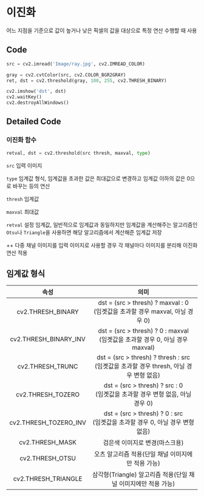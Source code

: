# 이진화

어느 지점을 기준으로 값이 높거나 낮은 픽셀의 값을 대상으로 특정 연산 수행할 때 사용



## Code

```python
src = cv2.imread('Image/ray.jpg', cv2.IMREAD_COLOR)

gray = cv2.cvtColor(src, cv2.COLOR_BGR2GRAY)
ret, dst = cv2.threshold(gray, 100, 255, cv2.THRESH_BINARY)

cv2.imshow('dst', dst)
cv2.waitKey()
cv2.destroyAllWindows()
```



## Detailed Code

### 이진화 함수

```python
retval, dst = cv2.threshold(src thresh, maxval, type)
```

`src` 입력 이미지

`type` 임계값 형식, 임계값을 초과한 값은 최대값으로 변경하고 임계값 이하의 값은 0으로 바꾸는 등의 연산

`thresh` 임계값

`maxval` 최대값

`retval` 설정 임계값, 일반적으로 임계값과 동일하지만 임계값을 계산해주는 알고리즘인 `Otsu`나 `Triangle`을 사용하면 해당 알고리즘에서 계산해준 임계값 저장

++ 다중 채널 이미지를 입력 이미지로 사용할 경우 각 채널마다 이미지를 분리해 이진화 연산 적용



## 임계값 형식

|         속성          |                             의미                             |
| :-------------------: | :----------------------------------------------------------: |
|   cv2.THRESH_BINARY   | dst = (src > thresh) ? maxval : 0 <br />(임곗값을 초과할 경우 maxval, 아닐 경우 0) |
| cv2.THRESH_BINARY_INV | dst = (src > thresh) ? 0 : maxval <br />(임곗값을 초과할 경우 0, 아닐 경우 maxval) |
|   cv2.THRESH_TRUNC    | dst = (src > thresh) ? thresh : src <br />(임곗값을 초과할 경우 thresh, 아닐 경우 변형 없음) |
|   cv2.THRESH_TOZERO   | dst = (src > thresh) ? src : 0 <br />(임곗값을 초과할 경우 변형 없음, 아닐 경우 0) |
| cv2.THRESH_TOZERO_INV | dst = (src > thresh) ? 0 : src <br />(임곗값을 초과할 경우 0, 아닐 경우 변형 없음) |
|    cv2.THRESH_MASK    |                검은색 이미지로 변경(마스크용)                |
|    cv2.THRESH_OTSU    |      오츠 알고리즘 적용(단일 채널 이미지에만 적용 가능)      |
|  cv2.THRESH_TRIANGLE  | 삼각형(Triangle) 알고리즘 적용(단일 채널 이미지에만 적용 가능) |

